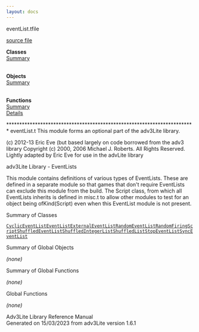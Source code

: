 ```yaml
---
layout: docs
---
```

<span class="title">eventList.t</span><span class="type">file</span>

[source file](../source/eventList.t.html)

**Classes**  
[Summary](#_ClassSummary_)  
 

**Objects**  
[Summary](#_ObjectSummary_)  
 

**Functions**  
[Summary](#_FunctionSummary_)  
[Details](#_Functions_)



\*\*\*\*\*\*\*\*\*\*\*\*\*\*\*\*\*\*\*\*\*\*\*\*\*\*\*\*\*\*\*\*\*\*\*\*\*\*\*\*\*\*\*\*\*\*\*\*\*\*\*\*\*\*\*\*\*\*\*\*\*\*\*\*\*\*\*\*\*\*\*\*
eventList.t This module forms an optional part of the adv3Lite library.

\(c\) 2012-13 Eric Eve (but based largely on code borrowed from the adv3
library Copyright (c) 2000, 2006 Michael J. Roberts. All Rights
Reserved. Lightly adapted by Eric Eve for use in the advLite library

adv3Lite Library - EventLists

This module contains definitions of various types of EventLists. These
are defined in a separate module so that games that don't require
EventLists can exclude this module from the build. The Script class,
from which all EventLists inherits is defined in misc.t to allow other
modules to test for an object being ofKind(Script) even when this
EventList module is not present.



<span id="_ClassSummary_"></span>



<span class="hdln">Summary of Classes</span>  



[`CyclicEventList`](../object/CyclicEventList.html)[`EventList`](../object/EventList.html)[`ExternalEventList`](../object/ExternalEventList.html)[`RandomEventList`](../object/RandomEventList.html)[`RandomFiringScript`](../object/RandomFiringScript.html)[`ShuffledEventList`](../object/ShuffledEventList.html)[`ShuffledIntegerList`](../object/ShuffledIntegerList.html)[`ShuffledList`](../object/ShuffledList.html)[`StopEventList`](../object/StopEventList.html)[`SyncEventList`](../object/SyncEventList.html)
<span id="_ObjectSummary_"></span>



<span class="hdln">Summary of Global Objects</span>  



*(none)* <span id="FunctionSummary_"></span>



<span class="hdln">Summary of Global Functions</span>  



*(none)* <span id="_Functions_"></span>



<span class="hdln">Global Functions</span>  



*(none)*



Adv3Lite Library Reference Manual  
Generated on 15/03/2023 from adv3Lite version 1.6.1


